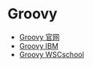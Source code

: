 # Groovy
- [Groovy 官网](http://www.groovy-lang.org/index.html)
- [Groovy IBM](https://www.ibm.com/developerworks/cn/education/java/j-groovy/j-groovy.html)
- [Groovy WSCschool](https://www.w3cschool.cn/groovy/groovy_overview.html)
